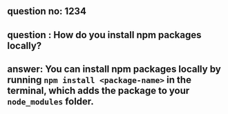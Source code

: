 
      
## question no: 1234

## question : How do you install npm packages locally?

## answer: You can install npm packages locally by running `npm install <package-name>` in the terminal, which adds the package to your `node_modules` folder.
      